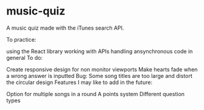 # music-quiz
A music quiz made with the iTunes search API.

To practice:

using the React library
working with APIs
handling ansynchronous code in general
To do:

Create responsive design for non monitor viewports
Make hearts fade when a wrong answer is inputted
Bug: Some song titles are too large and distort the circular design
Features I may like to add in the future:

Option for multiple songs in a round
A points system
Different question types
